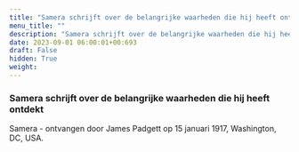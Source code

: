 ```yaml
---
title: "Samera schrijft over de belangrijke waarheden die hij heeft ontdekt"
menu_title: ""
description: "Samera schrijft over de belangrijke waarheden die hij heeft ontdekt"
date: 2023-09-01 06:00:01+00:693
draft: False
hidden: True
weight:
---
```

### Samera schrijft over de belangrijke waarheden die hij heeft ontdekt

Samera - ontvangen door James Padgett op 15 januari 1917, Washington, DC, USA.
